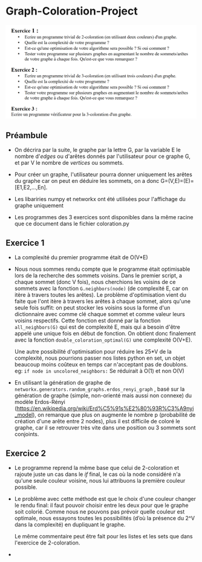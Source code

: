 # Graph-Coloration-Project

![Enonce](./images/enonce.png "Enoncé")

## Préambule

- On décrira par la suite, le graphe par la lettre G, par la variable E le nombre d'*edges* ou d'arêtes donnés par l'utilisateur pour ce graphe G, et par V le nombre de *vertices* ou sommets.

- Pour créer un graphe, l'utilisateur pourra donner uniquement les arêtes du graphe car on peut en déduire les sommets, on a donc G=(V,E)=(E)=[E1,E2,...,En].

- Les libariries numpy et networkx ont été utilisées pour l'affichage du graphe uniquement 

- Les programmes des 3 exercices sont disponibles dans la même racine que ce document dans le fichier coloration.py

## Exercice 1

- La complexité du premier programme était de O(V*E)

- Nous nous sommes rendu compte que le programme était optimisable lors de la recherche des sommets voisins. Dans le premier script, a chaque sommet (donc V fois), nous cherchions les voisins de ce sommets avec la fonction ```G.neighbors(node)``` (de complexité E, car on itère à travers toutes les arêtes). Le problème d'optimisation vient du faite que l'ont itère à travers les arêtes à chaque sommet, alors qu'une seule fois suffit: on peut stocker les voisins sous la forme d'un dictionnaire avec comme clé chaque sommet et comme valeur leurs voisins respectifs. Cette fonction est donné par la fonction ```all_neighbors(G)``` qui est de complexité E, mais qui a besoin d'être appelé une unique fois en début de fonction. On obtient donc finalement avec la fonction ```double_coloration_optimal(G)``` une complexité O(V+E).

  Une autre possibilité d'optimisation pour réduire les 25\*V de la complexité, nous pourrions passer nos listes python en set, un objet beaucoup moins coûteux en temps car n'acceptant pas de doublons. eg: ```if node in uncolored_neighbors:``` Se réduirait à O(1) et non O(V)

- En utilisant la génération de graphe de ```networkx.generators.random_graphs.erdos_renyi_graph``` , basé sur la génération de graphe (simple, non-orienté mais aussi non connexe) du modèle Erdos-Rényi (https://en.wikipedia.org/wiki/Erd%C5%91s%E2%80%93R%C3%A9nyi_model), on remarque que plus on augmente le nombre p (probabilité de création d'une arête entre 2 nodes), plus il est difficile de coloré le graphe, car il se retrouver très vite dans une position ou 3 sommets sont conjoints.



## Exercice 2

- Le programme reprend la même base que celui de 2-coloration et rajoute juste un cas dans le *if* final, le cas où la node considéré n'a qu'une seule couleur voisine, nous lui attribuons la première couleur possible.

- Le problème avec cette méthode est que le choix d'une couleur changer le rendu final: il faut pouvoir choisir entre les deux pour que le graphe soit colorié. Comme nous ne pouvons pas prévoir quelle couleur est optimale, nous essayons toutes les possibilités (d’où la présence du 2^V dans la complexité) en dupliquant le graphe.

  Le même commentaire peut être fait pour les listes et les sets que dans l'exercice de 2-coloration.

- 